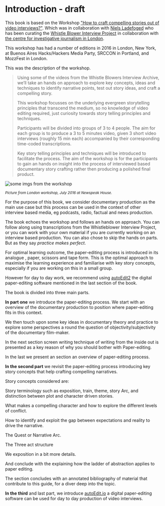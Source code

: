 # Introduction  - draft 

This book is based on the Workshop ["How to craft compelling stories out of video interviews?"](http://pietropassarelli.com/wip_london_july2016.html). Which was in collaboration with [Niels Ladefoged](https://twitter.com/insofar_media) who has been curating the [Whistle Blower Interview Project](https://vimeo.com/whistleblowers) in collaboration with [the centre for investigative journalism in London](http://www.tcij.org/whistleblowers/whistleblower-interview-project).

This workshop has had a number of editions in 2016 in London, New York, at Buenos Aires Hacks/Hackers Media Party, SRCCON in Portland, and MozzFest in London.

This was the description of the workshop.

>Using some of the videos from the Whistle Blowers Interview Archive, we’ll take an hands on approach to explore key concepts, ideas and techniques to identify narrative points, test out story ideas, and craft a compelling story.
>
>This workshop focusses on the underlying evergreen storytelling principles that transcend the medium, so no knowledge of video editing required, just curiosity towards story telling principles and techniques.
>
>Participants will be divided into groups of 3 to 4 people. The aim for each group is to produce a 3 to 5 minutes video, given 3 short video interviews (roughly 15 min each) accompanied by their corresponding time-coded transcriptions.
>
>Key story telling principles and techniques will be introduced to facilitate the process.
The aim of the workshop is for the participants to gain an hands on insight into the process of interviewed based documentary story crafting rather then producing a polished final product.


![some imgs from the workshop](http://pietropassarelli.com/img/wip_london_workshop_july_2016/wip_london_workshop_2016_2.JPG)

<small><i>Picture from London workshop, July 2016 at Newspeak House.</i></small>

For the purpose of this book, we consider documentary production as the main use case but this process can be used in the context of other interview based media, eg podcasts, radio, factual and news production. 

The book echoes the workshop and follows an hands on approach. You can follow along using transcriptions from the Whistleblower Interview Project, or you can work with your own material if you are currently working on an interview based production. You can also chose to skip the hands on parts. But as they say _practice makes perfect_. 

For optimal learning outcome, the paper-editing process is introduced in its analogue , paper, scissors and tape form. This is the optimal approach to maximise the learning experience and familiarise with key story concepts, especially if you are working on this in a small group.

However for day to day work, we recommend using [autoEdit2](http://autoEdit.io) the digital paper-editing software mentioned in the last section of the book. 

The book is divided into three main parts. 

**In part one** we introduce the paper-editing process. We start with an overview of the documentary production to position where paper-editing fits in this context. 

We then touch upon some key ideas in documentary theory and practice to explore some perspectives a round the question of objectivity/subjectivity of the documentary film-maker. 

In the next section screen writing technique of writing from the inside out is presented as a key reason of why you should bother with Paper-editing. 

In the last we present an section an overview of paper-editing process.

**In the second part** we revisit the paper-editing process introducing key story concepts  that help crafting compelling narratives. 

Story concepts considered are:

Story terminology such as exposition, train, theme, story Arc, and distinction between plot and character driven stories. 

What makes a compelling character and how to explore the different levels of conflict. 

How to identify and exploit the gap between expectations and reality to drive the narrative.
 
The Quest or Narrative Arc.

The Three act structure

We exposition in a bit more details. 

And conclude with the explaining how the ladder of abstraction applies to paper editing. 

The section concludes with an annotated bibliography of material that contribute to this guide, for a diver deep into the topic. 


**In the third** and last part, we introduce [autoEdit.io](http://autoEdit.io) a digital paper-editing software can be used for day to day production of video interviews. 